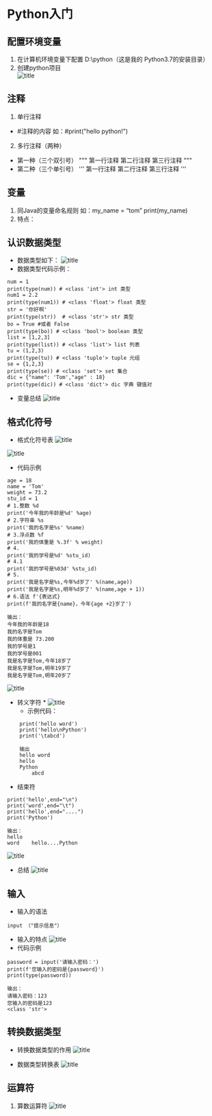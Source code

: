 # Python入门
## 配置环境变量
1. 在计算机环境变量下配置 D:\python（这是我的		Python3.7的安装目录）
2. 创建python项目	
![title](https://raw.githubusercontent.com/XJZ-0707/imge/master/gitnote/2019/09/01/python%E9%A1%B9%E7%9B%AE%E5%88%9B%E5%BB%BA-1567327350471.jpg)
## 注释 
1. 单行注释
*  #注释的内容 如：#print("hello python!")

2. 多行注释（两种）
* 第一种（三个双引号）
 """
第一行注释
第二行注释
第三行注释
"""
* 第二种（三个单引号）
'''
第一行注释
第二行注释
第三行注释
'''
	
## 变量
1. 同Java的变量命名规则
如：my_name = “tom” print(my_name)
2. 特点：

## 认识数据类型
* 数据类型如下：
![title](https://raw.githubusercontent.com/XJZ-0707/imge/master/gitnote/2019/09/01/python%E6%95%B0%E6%8D%AE%E7%B1%BB%E5%9E%8B-1567327399671.jpg) 	
* 数据类型代码示例：
```language
num = 1
print(type(num)) # <class 'int'> int 类型
num1 = 2.2
print(type(num1)) # <class 'float'> float 类型
str = '你好啊'
print(type(str))  # <class 'str'> str 类型
bo = True #或者 False
print(type(bo)) # <class 'bool'> boolean 类型
list = [1,2,3]
print(type(list)) # <class 'list'> list 列表
tu = (1,2,3)
print(type(tu)) # <class 'tuple'> tuple 元组
se = {1,2,3}
print(type(se)) # <class 'set'> set 集合
dic = {"name": 'Tom',"age" : 18}
print(type(dic)) # <class 'dict'> dic 字典 键值对
```


* 变量总结 
![title](https://raw.githubusercontent.com/XJZ-0707/imge/master/gitnote/2019/09/01/python%E5%8F%98%E9%87%8F-1567327418576.jpg)
## 格式化符号
* 格式化符号表
![title](https://raw.githubusercontent.com/XJZ-0707/imge/master/gitnote/2019/09/01/python%E6%A0%BC%E5%BC%8F%E5%8C%96%E7%AC%A6%E5%8F%B7-1567327451081.jpg)

![title](https://raw.githubusercontent.com/XJZ-0707/imge/master/gitnote/2019/09/01/python%E5%AD%97%E7%AC%A6-1567327473338.jpg)

* 代码示例
```language
age = 18
name = 'Tom'
weight = 73.2
stu_id = 1
# 1.整数 %d
print('今年我的年龄是%d' %age)
# 2.字符串 %s
print('我的名字是%s' %name)
# 3.浮点数 %f
print('我的体重是 %.3f' % weight)
# 4.
print('我的学号是%d' %stu_id)
# 4.1
print('我的学号是%03d' %stu_id)
# 5.
print('我是名字是%s,今年%d岁了' %(name,age))
print('我是名字是%s,明年%d岁了' %(name,age + 1))
# 6.语法 f'{表达式}
print(f'我的名字是{name}，今年{age +2}岁了')

输出：
今年我的年龄是18
我的名字是Tom
我的体重是 73.200
我的学号是1
我的学号是001
我是名字是Tom,今年18岁了
我是名字是Tom,明年19岁了
我是名字是Tom,明年20岁了

```
![title](https://raw.githubusercontent.com/XJZ-0707/imge/master/gitnote/2019/09/01/python%20f%E8%A1%A8%E8%BE%BE%E5%BC%8F-1567327498667.jpg)
* 转义字符
	*
	![title](https://raw.githubusercontent.com/XJZ-0707/imge/master/gitnote/2019/09/01/python%E8%BD%AC%E4%B9%89%E5%AD%97%E7%AC%A6-1567327547510.jpg)
	* 示例代码：
```language
	print('hello word')
	print('hello\nPython')
	print('\tabcd')
	
	输出
	hello word
	hello
	Python
	    abcd
```
* 结束符
```language
print('hello',end="\n")
print('word',end="\t")
print('hello',end="....")
print('Python')

输出：
hello
word	hello....Python
```

![title](https://raw.githubusercontent.com/XJZ-0707/imge/master/gitnote/2019/09/01/python%E7%BB%93%E6%9D%9F%E7%AC%A6-1567327581501.jpg)
* 总结
![title](https://raw.githubusercontent.com/XJZ-0707/imge/master/gitnote/2019/09/01/python%E6%A0%BC%E5%BC%8F%E5%8C%96%E6%80%BB%E7%BB%93-1567327593118.jpg)
## 输入
* 输入的语法
```
input （"提示信息"）
```

* 输入的特点
![title](https://raw.githubusercontent.com/XJZ-0707/imge/master/gitnote/2019/09/01/python%20input%E8%BE%93%E5%85%A5-1567327611022.jpg)
* 代码示例
```
password = input('请输入密码：')
print(f'您输入的密码是{password}')
print(type(password))

输出：
请输入密码：123
您输入的密码是123
<class 'str'>

```
## 转换数据类型
* 转换数据类型的作用
![title](https://raw.githubusercontent.com/XJZ-0707/imge/master/gitnote/2019/09/01/python%20%E8%BD%AC%E6%8D%A2%E6%95%B0%E6%8D%AE%E7%B1%BB%E5%9E%8B%E4%BD%9C%E7%94%A8-1567327626968.jpg)

* 数据类型转换表
![title](https://raw.githubusercontent.com/XJZ-0707/imge/master/gitnote/2019/09/01/python%E6%95%B0%E6%8D%AE%E7%B1%BB%E5%9E%8B%E8%BD%AC%E6%8D%A2-1567327640770.jpg)



## 运算符
1. 算数运算符
![title](https://raw.githubusercontent.com/XJZ-0707/imge/master/gitnote/2019/09/02/python%E8%BF%90%E7%AE%97%E7%AC%A62-1567388551393.jpg)


	


